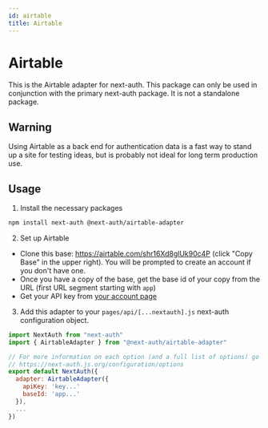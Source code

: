 ```yaml
---
id: airtable
title: Airtable
---
```


# Airtable

This is the Airtable adapter for next-auth. This package can only be used in conjunction with the primary next-auth package. It is not a standalone package.

## Warning

Using Airtable as a back end for authentication data is a fast way to stand up a site for testing ideas, but is probably not ideal for long term production use.

## Usage

1. Install the necessary packages

```bash npm2yarn
npm install next-auth @next-auth/airtable-adapter
```

2. Set up Airtable

- Clone this base: https://airtable.com/shr16Xd8glUk90c4P (click "Copy Base" in the upper right). You will be prompted to create an account if you don't have one.
- Once you have a copy of the base, get the base id of your copy from the URL (first URL segment starting with `app`)
- Get your API key from [your account page](https://airtable.com/account)

3. Add this adapter to your `pages/api/[...nextauth].js` next-auth configuration object.

```js
import NextAuth from "next-auth"
import { AirtableAdapter } from "@next-auth/airtable-adapter"

// For more information on each option (and a full list of options) go to
// https://next-auth.js.org/configuration/options
export default NextAuth({
  adapter: AirtableAdapter({
    apiKey: 'key...'
    baseId: 'app...'
  }),
  ...
})
```
